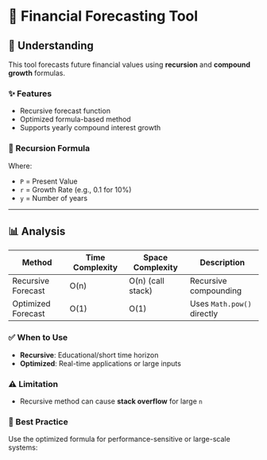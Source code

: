 # 💸 Financial Forecasting Tool

## 🧠 Understanding

This tool forecasts future financial values using **recursion** and **compound growth** formulas.

### ✨ Features
- Recursive forecast function
- Optimized formula-based method
- Supports yearly compound interest growth

### 🔁 Recursion Formula


Where:
- `P` = Present Value
- `r` = Growth Rate (e.g., 0.1 for 10%)
- `y` = Number of years

---

## 📊 Analysis

| Method               | Time Complexity | Space Complexity | Description                      |
|----------------------|------------------|-------------------|----------------------------------|
| Recursive Forecast   | O(n)             | O(n) (call stack) | Recursive compounding            |
| Optimized Forecast   | O(1)             | O(1)              | Uses `Math.pow()` directly       |

### ✅ When to Use
- **Recursive**: Educational/short time horizon
- **Optimized**: Real-time applications or large inputs

### ⚠️ Limitation
- Recursive method can cause **stack overflow** for large `n`

### 🧠 Best Practice
Use the optimized formula for performance-sensitive or large-scale systems:

